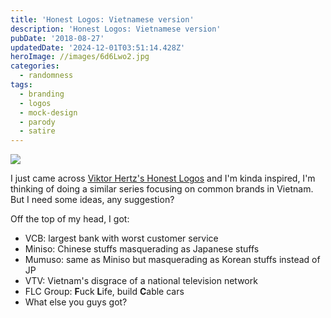 ```yaml
---
title: 'Honest Logos: Vietnamese version'
description: 'Honest Logos: Vietnamese version'
pubDate: '2018-08-27'
updatedDate: '2024-12-01T03:51:14.428Z'
heroImage: //images/6d6Lwo2.jpg
categories:
  - randomness
tags:
  - branding
  - logos
  - mock-design
  - parody
  - satire
---
```


![](/blog/images/6d6Lwo2.jpg)

I just came across [Viktor Hertz's Honest Logos](http://viktorhertz.com/portfolio/honest-logos/) and I'm kinda inspired, I'm thinking of doing a similar series focusing on common brands in Vietnam. But I need some ideas, any suggestion?

Off the top of my head, I got:

- VCB: largest bank with worst customer service
- Miniso: Chinese stuffs masquerading as Japanese stuffs
- Mumuso: same as Miniso but masquerading as Korean stuffs instead of JP
- VTV: Vietnam's disgrace of a national television network
- FLC Group: **F**uck **L**ife, build **C**able cars
- What else you guys got?
